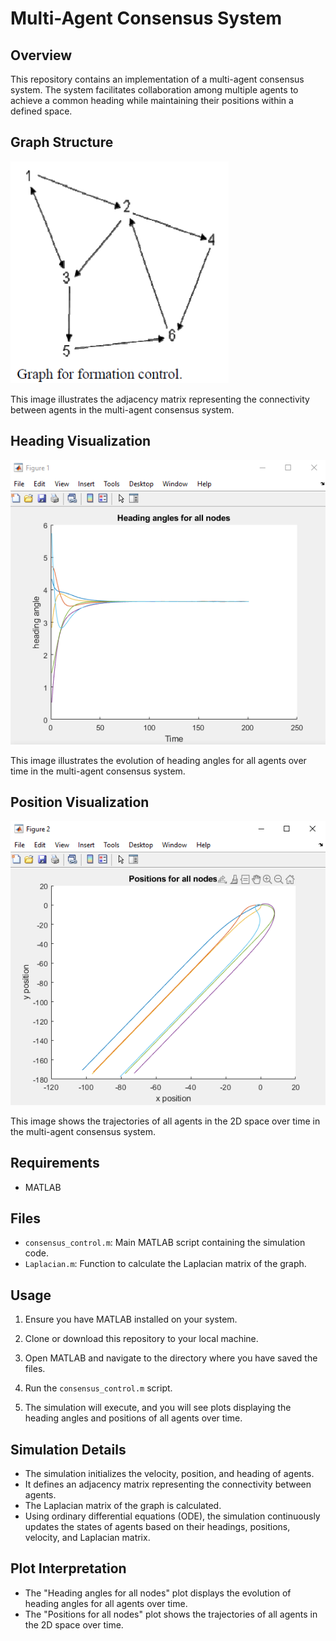 # Multi-Agent Consensus System

## Overview

This repository contains an implementation of a multi-agent consensus system. The system facilitates collaboration among multiple agents to achieve a common heading while maintaining their positions within a defined space.

## Graph Structure

![Graph Structure](graph.jpg)

This image illustrates the adjacency matrix representing the connectivity between agents in the multi-agent consensus system.

## Heading Visualization

![Heading Visualization](heading.jpg)

This image illustrates the evolution of heading angles for all agents over time in the multi-agent consensus system.

## Position Visualization

![Position Visualization](position.jpg)

This image shows the trajectories of all agents in the 2D space over time in the multi-agent consensus system.


## Requirements

- MATLAB

## Files

- `consensus_control.m`: Main MATLAB script containing the simulation code.
- `Laplacian.m`: Function to calculate the Laplacian matrix of the graph.

## Usage

1. Ensure you have MATLAB installed on your system.

2. Clone or download this repository to your local machine.

3. Open MATLAB and navigate to the directory where you have saved the files.

4. Run the `consensus_control.m` script.

5. The simulation will execute, and you will see plots displaying the heading angles and positions of all agents over time.


## Simulation Details

- The simulation initializes the velocity, position, and heading of agents.
- It defines an adjacency matrix representing the connectivity between agents.
- The Laplacian matrix of the graph is calculated.
- Using ordinary differential equations (ODE), the simulation continuously updates the states of agents based on their headings, positions, velocity, and Laplacian matrix.

## Plot Interpretation

- The "Heading angles for all nodes" plot displays the evolution of heading angles for all agents over time.
- The "Positions for all nodes" plot shows the trajectories of all agents in the 2D space over time.
